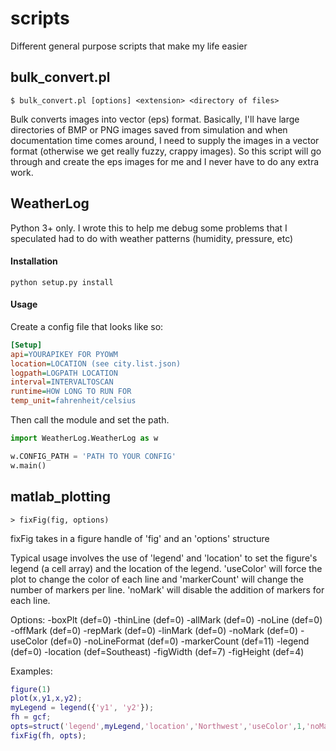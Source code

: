 # scripts
Different general purpose scripts that make my life easier

bulk_convert.pl
-----------------
```
$ bulk_convert.pl [options] <extension> <directory of files>
```
Bulk converts images into vector (eps) format.  Basically, I'll have large directories of BMP or PNG images saved from simulation and when documentation time comes around, I need to supply the images in a vector format (otherwise we get really fuzzy, crappy images).  So this script will go through and create the eps images for me and I never have to do any extra work.

WeatherLog
-----------------

Python 3+ only.  I wrote this to help me debug some problems that I speculated had to do with weather patterns (humidity, pressure, etc)

#### Installation
```
python setup.py install
```

#### Usage
Create a config file that looks like so:
```ini
[Setup]
api=YOURAPIKEY FOR PYOWM
location=LOCATION (see city.list.json)
logpath=LOGPATH LOCATION
interval=INTERVALTOSCAN
runtime=HOW LONG TO RUN FOR
temp_unit=fahrenheit/celsius
```

Then call the module and set the path.
```python
import WeatherLog.WeatherLog as w

w.CONFIG_PATH = 'PATH TO YOUR CONFIG'
w.main()
```


matlab_plotting
-----------------
```
> fixFig(fig, options)
```
fixFig takes in a figure handle of 'fig' and an 'options' structure

Typical usage involves the use of 'legend' and 'location' to set the figure's legend (a cell array) and the location of the legend.  'useColor' will force the plot to change the color of each line and 'markerCount' will change the number of markers per line.  'noMark' will disable the addition of markers for each line.

Options:
  -boxPlt     (def=0)
  -thinLine   (def=0)
  -allMark    (def=0)
  -noLine     (def=0)
  -offMark    (def=0)
  -repMark    (def=0)
  -linMark    (def=0)
  -noMark     (def=0)
  -useColor   (def=0)
  -noLineFormat (def=0)
  -markerCount (def=11)
  -legend     (def=0)
  -location   (def=Southeast)
  -figWidth   (def=7)
  -figHeight  (def=4)

Examples:
```matlab
figure(1)
plot(x,y1,x,y2);
myLegend = legend({'y1', 'y2'});
fh = gcf;
opts=struct('legend',myLegend,'location','Northwest','useColor',1,'noMark',1);
fixFig(fh, opts);
```
